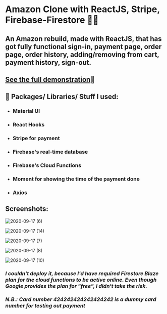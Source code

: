 # Amazon Clone with ReactJS, Stripe, Firebase-Firestore 🐱‍🚀
## An Amazon rebuild, made with ReactJS, that has got fully functional sign-in, payment page, order page, order history, adding/removing from cart, payment history, sign-out.

## [See the full demonstration](https://youtu.be/bvBBHe3NjIk )🥟

##  🎁 Packages/ Libraries/ Stuff I used:
* ### Material UI
* ### React Hooks
* ### Stripe for payment
* ### Firebase's real-time database
* ### Firebase's Cloud Functions
* ### Moment for showing the time of the payment done
* ### Axios

## Screenshots:
![2020-09-17 (6)](https://user-images.githubusercontent.com/55017730/93432338-072ee580-f8e3-11ea-8f34-f2cba3dedbf0.png)

![2020-09-17 (14)](https://user-images.githubusercontent.com/55017730/93432335-05fdb880-f8e3-11ea-82f0-9ecc21ebb615.png)

![2020-09-17 (7)](https://user-images.githubusercontent.com/55017730/93432340-07c77c00-f8e3-11ea-84cc-5344b5e712a8.png)

![2020-09-17 (8)](https://user-images.githubusercontent.com/55017730/93432343-08601280-f8e3-11ea-9a2d-10bf6326ef3a.png)

![2020-09-17 (10)](https://user-images.githubusercontent.com/55017730/93432345-08f8a900-f8e3-11ea-8188-8ae84f0c56a2.png)


### *I couldn't deploy it, because I'd have required Firestore Blaze plan for the cloud functions to be active online. Even though Google provides the plan for "free", I didn't take the risk.*

### *N.B.: Card number 424242424242424242 is a dummy card number for testing out payment*
